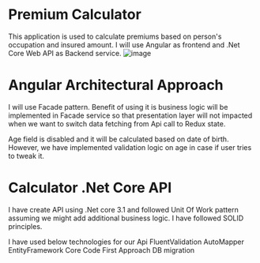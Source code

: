# Premium Calculator

This application is used to calculate premiums based on person's occupation and insured amount.
I will use Angular as  frontend and .Net Core Web API as Backend service.
![image](https://user-images.githubusercontent.com/115399963/194752053-f222c20b-2dd5-4db5-8c7d-7c51ff2b6961.png)

# Angular Architectural Approach
I will use Facade pattern. Benefit of using it is business logic will be implemented in Facade service so that presentation layer will not impacted when we want to switch  data fetching from Api call to Redux state.

Age field is disabled and it will be calculated based on date of birth. However, we have implemented validation logic on age in case if user tries to tweak it.

# Calculator .Net Core API
 I have create API using .Net core 3.1 and followed Unit Of Work pattern assuming we might add additional business logic. I have followed SOLID principles.
 
 I have used below technologies for our Api
 FluentValidation
 AutoMapper
 EntityFramework Core Code First Approach
 DB migration
 
 
 
 

